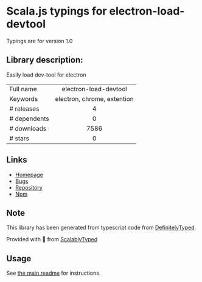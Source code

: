 
# Scala.js typings for electron-load-devtool

Typings are for version 1.0

## Library description:
Easily load dev-tool for electron

|                    |                 |
| ------------------ | :-------------: |
| Full name          | electron-load-devtool |
| Keywords           | electron, chrome, extention |
| # releases         | 4 |
| # dependents       | 0 |
| # downloads        | 7586 |
| # stars            | 0 |

## Links
- [Homepage](https://github.com/akameco/electron-load-devtool#readme)
- [Bugs](https://github.com/akameco/electron-load-devtool/issues)
- [Repository](https://github.com/akameco/electron-load-devtool)
- [Npm](https://www.npmjs.com/package/electron-load-devtool)
    


## Note
This library has been generated from typescript code from [DefinitelyTyped](https://definitelytyped.org).

Provided with :purple_heart: from [ScalablyTyped](https://github.com/oyvindberg/ScalablyTyped)

## Usage
See [the main readme](../../readme.md) for instructions.


